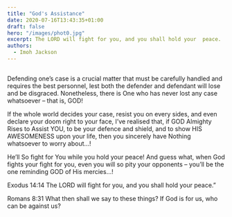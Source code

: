 ```yaml
---
title: "God's Assistance"
date: 2020-07-16T13:43:35+01:00
draft: false
hero: "/images/phot0.jpg"
excerpt: The LORD will fight for you, and you shall hold your  peace.
authors:
  - Imoh Jackson
---
```


##

Defending one’s case is a crucial matter that must be carefully handled and requires the best personnel, lest both the defender and defendant will lose and be disgraced. Nonetheless, there is One who has never lost any case whatsoever – that is, GOD!

If the whole world decides your case, resist you on every sides, and even declare your doom right to your face, I’ve realised that, if GOD Almighty Rises to Assist YOU, to be your defence and shield, and to show HIS AWESOMENESS upon your life, then you sincerely have Nothing whatsoever to worry about…!

He’ll So fight for You while you hold your peace! And guess what, when God fights your fight for you, even you will so pity your opponents – you’ll be the one reminding GOD of His mercies…!

Exodus 14:14
  The LORD will fight for you, and you shall hold your  peace.” 

Romans 8:31
What then shall we say to these things? If God  is for  us, who can be against us?